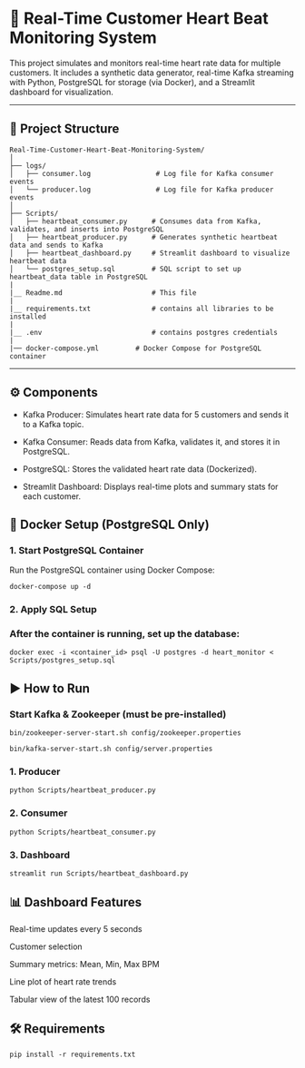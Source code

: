 
# 💓 Real-Time Customer Heart Beat Monitoring System

This project simulates and monitors real-time heart rate data for multiple customers. It includes a synthetic data generator, real-time Kafka streaming with Python, PostgreSQL for storage (via Docker), and a Streamlit dashboard for visualization.

---

## 📁 Project Structure

```
Real-Time-Customer-Heart-Beat-Monitoring-System/
│
├── logs/
│   ├── consumer.log                # Log file for Kafka consumer events
│   └── producer.log                # Log file for Kafka producer events
│
├── Scripts/
│   ├── heartbeat_consumer.py      # Consumes data from Kafka, validates, and inserts into PostgreSQL
│   ├── heartbeat_producer.py      # Generates synthetic heartbeat data and sends to Kafka
│   ├── heartbeat_dashboard.py     # Streamlit dashboard to visualize heartbeat data
│   └── postgres_setup.sql         # SQL script to set up heartbeat_data table in PostgreSQL
|
|__ Readme.md                      # This file
|
|__ requirements.txt               # contains all libraries to be installed
|
|__ .env                           # contains postgres credentials
|
|── docker-compose.yml         # Docker Compose for PostgreSQL container
```

---

## ⚙️ Components

* Kafka Producer: Simulates heart rate data for 5 customers and sends it to a Kafka topic.

* Kafka Consumer: Reads data from Kafka, validates it, and stores it in PostgreSQL.

* PostgreSQL: Stores the validated heart rate data (Dockerized).

* Streamlit Dashboard: Displays real-time plots and summary stats for each customer.

## 🐳 Docker Setup (PostgreSQL Only)

### 1. Start PostgreSQL Container

Run the PostgreSQL container using Docker Compose:

``docker-compose up -d
``

### 2. Apply SQL Setup

### After the container is running, set up the database:

``docker exec -i <container_id> psql -U postgres -d heart_monitor < Scripts/postgres_setup.sql
``

## ▶️ How to Run

### Start Kafka & Zookeeper (must be pre-installed)

``bin/zookeeper-server-start.sh config/zookeeper.properties
``

``bin/kafka-server-start.sh config/server.properties
``
### 1. Producer

``python Scripts/heartbeat_producer.py
``

### 2. Consumer

``python Scripts/heartbeat_consumer.py
``

### 3. Dashboard

``streamlit run Scripts/heartbeat_dashboard.py
``

## 📊 Dashboard Features

Real-time updates every 5 seconds

Customer selection

Summary metrics: Mean, Min, Max BPM

Line plot of heart rate trends

Tabular view of the latest 100 records

## 🛠️ Requirements

``pip install -r requirements.txt
``
